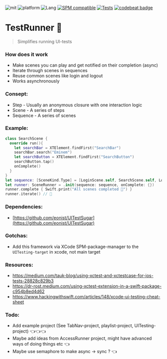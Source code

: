 ![mit](https://img.shields.io/badge/License-MIT-brightgreen.svg)
![platform](https://img.shields.io/badge/Platform-iOS/macOS-blue.svg)
![Lang](https://img.shields.io/badge/Language-Swift%205-orange.svg)
[![SPM compatible](https://img.shields.io/badge/SPM-compatible-4BC51D.svg?style=flat)](https://github.com/apple/swift)
[![Tests](https://github.com/eonist/TestRunner/actions/workflows/Tests.yml/badge.svg)](https://github.com/eonist/TestRunner/actions/workflows/Tests.yml)
[![codebeat badge](https://codebeat.co/badges/5ad762ee-862a-4267-a69e-9fd8ed9ffce6)](https://codebeat.co/projects/github-com-eonist-testrunner-master)

# TestRunner 🏃

> Simplifies running UI-tests

### How does it work
- Make scenes you can play and get notified on their completion (async)
- Iterate through scenes in sequences
- Reuse common scenes like login and logout
- Works asynchronously

### Consept:
- Step - Usually an anonymous closure with one interaction logic
- Scene - A series of steps
- Sequence - A series of scenes

### Example:
```swift
class SearchScene {
  override run(){
    let searchBar = XTElement.findFirst("SearchBar")
    searchBar.search("Eminem")
    let searchButton = XTElement.findFirst("SearchButton")
    searchButton.tap()
    onComplete()
  }
}
let sequence: [SceneKind.Type] = [LoginScene.self, SearchScene.self, LogoutScene.self]
let runner: SceneRunner = .init(sequence: sequence, onComplete: {})
runner.complete { Swift.print("All scenes completed 🏁") }
runner.iterate() // 🏃
```

### Dependencies:
- [https://github.com/eonist/UITestSugar](https://github.com/eonist/UITestSugar)

### Gotchas:
- Add this framework via XCode SPM-package-manager to the `UITesting-target` in xcode, not main target

### Resources:
- https://medium.com/tauk-blog/using-xctest-and-xctestcase-for-ios-tests-28828c829b3
- https://dr-rost.medium.com/using-xctest-extension-in-a-swift-package-c954b8ed4d62
- https://www.hackingwithswift.com/articles/148/xcode-ui-testing-cheat-sheet

### Todo:
- Add example project (See TabNav-project, playlist-project, UITesting-project) 👈👈👈
- Maybe add ideas from AccessRunner project, might have advanced ways of doing things etc 👈
- Maybe use semaphore to make async -> sync ? 👈
